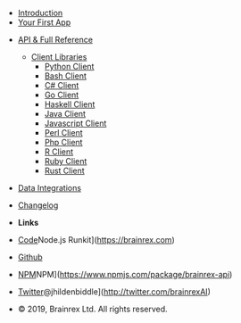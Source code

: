 - [Introduction](introduction)
- [Your First App](quick-start)
<!-- - [How To Guides](howto) -->
- [API & Full Reference](reference)
  - [Client Libraries](clients)
    - [Python Client](clients/python/#)
    - [Bash Client](clients/bash/#)
    - [C# Client](clients/c-sharp/#)
    - [Go Client](clients/go/#)
    - [Haskell Client](clients/haskell/#)
    - [Java Client](clients/java/#)
    - [Javascript Client](clients/javascript/#)
    - [Perl Client](clients/perl/#)
    - [Php Client](clients/php/#)
    - [R Client](clients/r/#)
    - [Ruby Client](clients/ruby/#)
    - [Rust Client](clients/rust/#)

- [Data Integrations](markdown)
- [Changelog](changelog)
- **Links**
- [Code](https://icongr.am/feather/code.svg?size=16&color=808080)Node.js Runkit](https://brainrex.com)
- [Github](https://github.com/brainrexAPI)
- [NPM](https://icongram.jgog.in/simple/npm.svg?colored&size=16)NPM](https://www.npmjs.com/package/brainrex-api)
- [Twitter](https://icongram.jgog.in/simple/twitter.svg?colored&size=16)@jhildenbiddle](http://twitter.com/brainrexAI)
- © 2019, Brainrex Ltd. All rights reserved.
